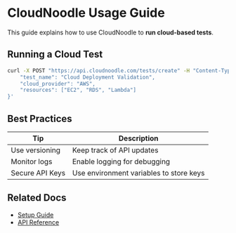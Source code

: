 # CloudNoodle Usage Guide

This guide explains how to use CloudNoodle to **run cloud-based tests**.

## Running a Cloud Test

```bash
curl -X POST "https://api.cloudnoodle.com/tests/create" -H "Content-Type: application/json" -d '{
    "test_name": "Cloud Deployment Validation",
    "cloud_provider": "AWS",
    "resources": ["EC2", "RDS", "Lambda"]
}'
```

## Best Practices

| Tip | Description |
|-----|-------------|
| Use versioning | Keep track of API updates |
| Monitor logs | Enable logging for debugging |
| Secure API Keys | Use environment variables to store keys |

## Related Docs

- [Setup Guide](setup.md)
- [API Reference](api_reference.md)
